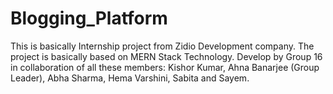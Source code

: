 # Blogging_Platform
This is basically Internship project from Zidio Development company. The  project is basically based on MERN Stack Technology. Develop by Group 16 in collaboration of all these members: Kishor Kumar, Ahna Banarjee (Group Leader), Abha Sharma, Hema Varshini, Sabita and Sayem.
